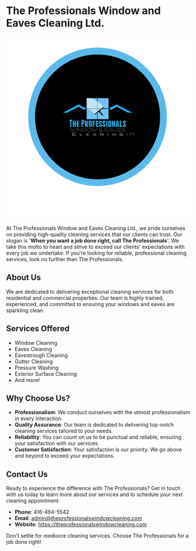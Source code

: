 # The Professionals Window and Eaves Cleaning Ltd.

![The Professionals Logo](/public/scarborough-eavestrough-cleaning-logo.png)

At The Professionals Window and Eaves Cleaning Ltd., we pride ourselves on providing high-quality cleaning services that our clients can trust. Our slogan is '**When you want a job done right, call The Professionals**'. We take this motto to heart and strive to exceed our clients' expectations with every job we undertake. If you're looking for reliable, professional cleaning services, look no further than The Professionals.

## About Us

We are dedicated to delivering exceptional cleaning services for both residential and commercial properties. Our team is highly trained, experienced, and committed to ensuring your windows and eaves are sparkling clean.

## Services Offered

- Window Cleaning
- Eaves Cleaning
- Eavestrough Cleaning
- Gutter Cleaning
- Pressure Washing
- Exterior Surface Cleaning
- And more!

## Why Choose Us?

- **Professionalism**: We conduct ourselves with the utmost professionalism in every interaction.
- **Quality Assurance**: Our team is dedicated to delivering top-notch cleaning services tailored to your needs.
- **Reliability**: You can count on us to be punctual and reliable, ensuring your satisfaction with our services.
- **Customer Satisfaction**: Your satisfaction is our priority. We go above and beyond to exceed your expectations.

## Contact Us

Ready to experience the difference with The Professionals? Get in touch with us today to learn more about our services and to schedule your next cleaning appointment.

- **Phone**: 416-464-5542
- **Email**: admin@theprofessionalswindowcleaning.com
- **Website**: https://theprofessionalswindowcleaning.com

Don't settle for mediocre cleaning services. Choose The Professionals for a job done right!
